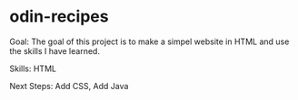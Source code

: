 # odin-recipes

Goal: The goal of this project is to make a simpel website in HTML and use the skills I have learned. 

Skills: HTML

Next Steps: Add CSS, Add Java